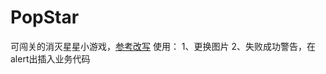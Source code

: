 # PopStar
可闯关的消灭星星小游戏，[参考改写](https://github.com/ainuo5213/PopStar)
使用：
1、更换图片
2、失败成功警告，在alert出插入业务代码